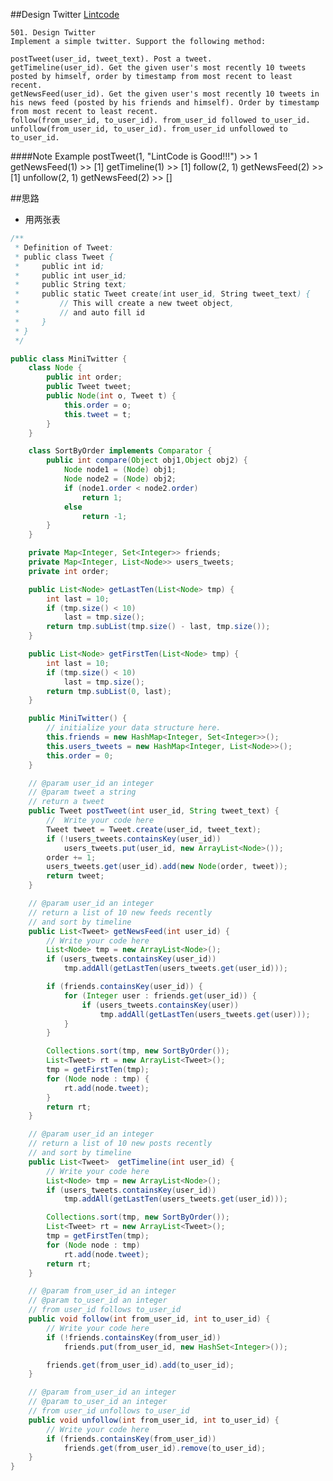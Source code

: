 ##Design Twitter
[Lintcode](https://www.lintcode.com/problem/design-twitter/description)

	501. Design Twitter
	Implement a simple twitter. Support the following method:

	postTweet(user_id, tweet_text). Post a tweet.
	getTimeline(user_id). Get the given user's most recently 10 tweets posted by himself, order by timestamp from most recent to least recent.
	getNewsFeed(user_id). Get the given user's most recently 10 tweets in his news feed (posted by his friends and himself). Order by timestamp from most recent to least recent.
	follow(from_user_id, to_user_id). from_user_id followed to_user_id.
	unfollow(from_user_id, to_user_id). from_user_id unfollowed to to_user_id.


####Note
	Example
	postTweet(1, "LintCode is Good!!!")
	>> 1
	getNewsFeed(1)
	>> [1]
	getTimeline(1)
	>> [1]
	follow(2, 1)
	getNewsFeed(2)
	>> [1]
	unfollow(2, 1)
	getNewsFeed(2)
	>> []


##思路
- 用两张表

```java
/**
 * Definition of Tweet:
 * public class Tweet {
 *     public int id;
 *     public int user_id;
 *     public String text;
 *     public static Tweet create(int user_id, String tweet_text) {
 *         // This will create a new tweet object,
 *         // and auto fill id
 *     }
 * }
 */

public class MiniTwitter {
    class Node {
        public int order;
        public Tweet tweet;
        public Node(int o, Tweet t) {
            this.order = o;
            this.tweet = t;
        }
    }

    class SortByOrder implements Comparator {
        public int compare(Object obj1,Object obj2) {
            Node node1 = (Node) obj1;
            Node node2 = (Node) obj2;
            if (node1.order < node2.order)
                return 1;
            else
                return -1;
        }
    }

    private Map<Integer, Set<Integer>> friends;
    private Map<Integer, List<Node>> users_tweets;
    private int order;

    public List<Node> getLastTen(List<Node> tmp) {
        int last = 10;
        if (tmp.size() < 10)
            last = tmp.size();
        return tmp.subList(tmp.size() - last, tmp.size());
    }

    public List<Node> getFirstTen(List<Node> tmp) {
        int last = 10;
        if (tmp.size() < 10)
            last = tmp.size();
        return tmp.subList(0, last);
    }

    public MiniTwitter() {
        // initialize your data structure here.
        this.friends = new HashMap<Integer, Set<Integer>>();
        this.users_tweets = new HashMap<Integer, List<Node>>();
        this.order = 0;
    }

    // @param user_id an integer
    // @param tweet a string
    // return a tweet
    public Tweet postTweet(int user_id, String tweet_text) {
        //  Write your code here
        Tweet tweet = Tweet.create(user_id, tweet_text);
        if (!users_tweets.containsKey(user_id))
            users_tweets.put(user_id, new ArrayList<Node>());
        order += 1;
        users_tweets.get(user_id).add(new Node(order, tweet));
        return tweet;
    }

    // @param user_id an integer
    // return a list of 10 new feeds recently
    // and sort by timeline
    public List<Tweet> getNewsFeed(int user_id) {
        // Write your code here
        List<Node> tmp = new ArrayList<Node>();
        if (users_tweets.containsKey(user_id))
            tmp.addAll(getLastTen(users_tweets.get(user_id)));

        if (friends.containsKey(user_id)) {
            for (Integer user : friends.get(user_id)) {
                if (users_tweets.containsKey(user))
                    tmp.addAll(getLastTen(users_tweets.get(user)));
            }
        }

        Collections.sort(tmp, new SortByOrder());
        List<Tweet> rt = new ArrayList<Tweet>();
        tmp = getFirstTen(tmp);
        for (Node node : tmp) {
            rt.add(node.tweet);
        }
        return rt;
    }

    // @param user_id an integer
    // return a list of 10 new posts recently
    // and sort by timeline
    public List<Tweet>  getTimeline(int user_id) {
        // Write your code here
        List<Node> tmp = new ArrayList<Node>();
        if (users_tweets.containsKey(user_id))
            tmp.addAll(getLastTen(users_tweets.get(user_id)));

        Collections.sort(tmp, new SortByOrder());
        List<Tweet> rt = new ArrayList<Tweet>();
        tmp = getFirstTen(tmp);
        for (Node node : tmp)
            rt.add(node.tweet);
        return rt;
    }

    // @param from_user_id an integer
    // @param to_user_id an integer
    // from user_id follows to_user_id
    public void follow(int from_user_id, int to_user_id) {
        // Write your code here
        if (!friends.containsKey(from_user_id))
            friends.put(from_user_id, new HashSet<Integer>());

        friends.get(from_user_id).add(to_user_id);
    }

    // @param from_user_id an integer
    // @param to_user_id an integer
    // from user_id unfollows to_user_id
    public void unfollow(int from_user_id, int to_user_id) {
        // Write your code here
        if (friends.containsKey(from_user_id))
            friends.get(from_user_id).remove(to_user_id);
    }
}
```
